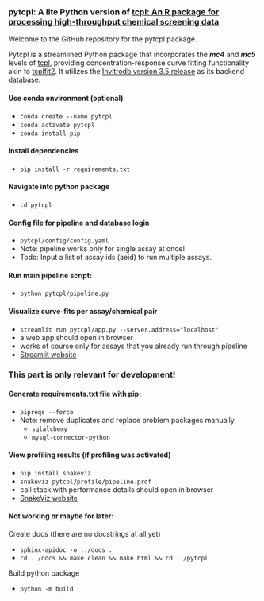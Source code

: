 ### pytcpl: A lite Python version of [tcpl: An R package for processing high-throughput chemical screening data](https://github.com/USEPA/CompTox-ToxCast-tcpl)

Welcome to the GitHub repository for the pytcpl package.

Pytcpl is a streamlined Python package that incorporates the ***mc4*** and ***mc5*** levels of
[tcpl](https://github.com/USEPA/CompTox-ToxCast-tcpl), 
providing concentration-response curve fitting functionality akin to [tcplfit2](https://github.com/USEPA/CompTox-ToxCast-tcplFit2).
It utilizes the [Invitrodb version 3.5 release](https://cfpub.epa.gov/si/si_public_record_Report.cfm?dirEntryId=355484&Lab=CCTE)
as its backend database.

#### Use conda environment (optional)
- `conda create --name pytcpl`
- `conda activate pytcpl`
- `conda install pip`

#### Install dependencies
  - `pip install -r requirements.txt`

#### Navigate into python package
- `cd pytcpl`

#### Config file for pipeline and database login
- `pytcpl/config/config.yaml`
- Note: pipeline works only for single assay at once! 
- Todo: Input a list of assay ids (aeid) to run multiple assays.

#### Run main pipeline script:
- `python pytcpl/pipeline.py`

#### Visualize curve-fits per assay/chemical pair
- `streamlit run pytcpl/app.py --server.address="localhost"`
- a web app should open in browser
- works of course only for assays that you already run through pipeline
- [Streamlit website](https://streamlit.io/)


### This part is only relevant for development!
#### Generate requirements.txt file with pip:
  - `pipreqs --force`
  - Note: remove duplicates and replace problem packages manually
    - `sqlalchemy`
    - `mysql-connector-python`

#### View profiling results (if profiling was activated)
- `pip install snakeviz`
- `snakeviz pytcpl/profile/pipeline.prof`
- call stack with performance details should open in browser
- [SnakeViz website](https://jiffyclub.github.io/snakeviz/)

#### Not working or maybe for later:
Create docs (there are no docstrings at all yet)
- `sphinx-apidoc -o ../docs .`
- `cd ../docs && make clean && make html && cd ../pytcpl`

Build python package
- `python -m build`



